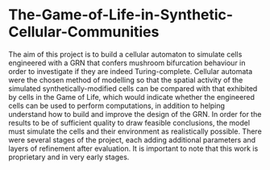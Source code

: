 # The-Game-of-Life-in-Synthetic-Cellular-Communities
The aim of this project is to build a cellular automaton to simulate cells engineered with a GRN that confers mushroom bifurcation behaviour in order to investigate if they are indeed Turing-complete. Cellular automata were the chosen method of modelling so that the spatial activity of the simulated synthetically-modified cells can be compared with that exhibited by cells in the Game of Life, which would indicate whether the engineered cells can be used to perform computations, in addition to helping understand how to build and improve the design of the GRN. In order for the results to be of sufficient quality to draw feasible conclusions, the model must simulate the cells and their environment as realistically possible. There were several stages of the project, each adding additional parameters and layers of refinement after evaluation. It is important to note that this work is proprietary and in very early stages.
